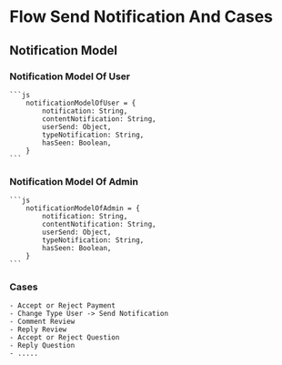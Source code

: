 # Flow Send Notification And Cases

## Notification Model

### Notification Model Of User

    ```js
        notificationModelOfUser = {
            notification: String,
            contentNotification: String,
            userSend: Object,
            typeNotification: String,
            hasSeen: Boolean,
        }
    ```

### Notification Model Of Admin

    ```js
        notificationModelOfAdmin = {
            notification: String,
            contentNotification: String,
            userSend: Object,
            typeNotification: String,
            hasSeen: Boolean,
        }
    ```

### Cases 

    - Accept or Reject Payment 
    - Change Type User -> Send Notification
    - Comment Review 
    - Reply Review
    - Accept or Reject Question
    - Reply Question
    - .....
